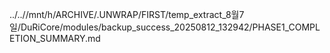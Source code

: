 ../..//mnt/h/ARCHIVE/.UNWRAP/FIRST/temp_extract_8월7일/DuRiCore/modules/backup_success_20250812_132942/PHASE1_COMPLETION_SUMMARY.md